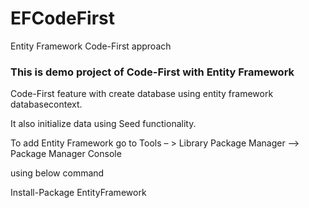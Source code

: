 # EFCodeFirst
Entity Framework Code-First approach

<h3>This is demo project of Code-First with Entity Framework</h3>
        
  Code-First feature with create database using entity framework databasecontext.
        
  It also initialize data using Seed functionality.
            
        
            
  To add Entity Framework go to Tools – > Library Package Manager –> Package Manager Console
        
  using below command
  
  Install-Package EntityFramework
        
        
        
  

